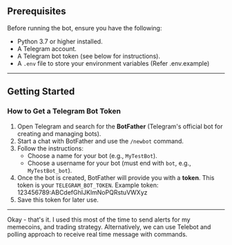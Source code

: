 
## Prerequisites

Before running the bot, ensure you have the following:

- Python 3.7 or higher installed.
- A Telegram account.
- A Telegram bot token (see below for instructions).
- A `.env` file to store your environment variables (Refer .env.example)
---

## Getting Started

### How to Get a Telegram Bot Token

1. Open Telegram and search for the **BotFather** (Telegram's official bot for creating and managing bots).
2. Start a chat with BotFather and use the `/newbot` command.
3. Follow the instructions:
   - Choose a name for your bot (e.g., `MyTestBot`).
   - Choose a username for your bot (must end with `bot`, e.g., `MyTestBot_bot`).
4. Once the bot is created, BotFather will provide you with a **token**. This token is your `TELEGRAM_BOT_TOKEN`.
   Example token: 123456789:ABCdefGhIJKlmNoPQRstuVWXyz
5. Save this token for later use.

---

Okay - that's it. I used this most of the time to send alerts for my memecoins, and trading strategy. Alternatively, we can use Telebot and polling approach to receive real time message with commands.
